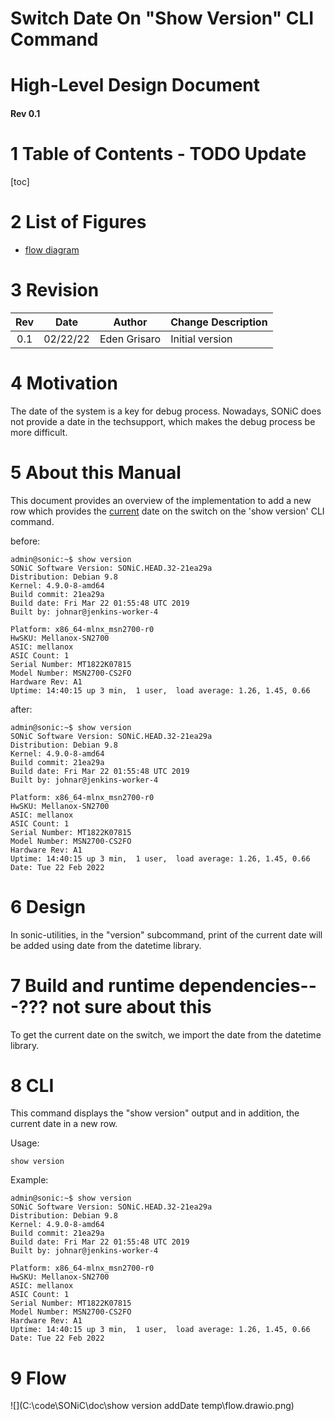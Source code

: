 # Switch Date On "Show Version" CLI Command

# High-Level Design Document



####  Rev 0.1



# 1 Table of Contents - TODO Update

[toc]

# 2 List of Figures
* [flow diagram](#9-Flow)

# 3 Revision
| Rev  |   Date   |    Author    | Change Description |
| :--: | :------: | :----------: | ------------------ |
| 0.1  | 02/22/22 | Eden Grisaro | Initial version    |



# 4 Motivation

The date of the system is a key for debug process. Nowadays, SONiC does not provide a date in the techsupport, which makes the debug process be more difficult. 



# 5 About this Manual

This document provides an overview of the implementation to add a new row which provides the <u>current</u> date on the switch on the 'show version' CLI command.



before:

```
admin@sonic:~$ show version
SONiC Software Version: SONiC.HEAD.32-21ea29a
Distribution: Debian 9.8
Kernel: 4.9.0-8-amd64
Build commit: 21ea29a
Build date: Fri Mar 22 01:55:48 UTC 2019
Built by: johnar@jenkins-worker-4

Platform: x86_64-mlnx_msn2700-r0
HwSKU: Mellanox-SN2700
ASIC: mellanox
ASIC Count: 1
Serial Number: MT1822K07815
Model Number: MSN2700-CS2FO
Hardware Rev: A1
Uptime: 14:40:15 up 3 min,  1 user,  load average: 1.26, 1.45, 0.66
```

after:

```
admin@sonic:~$ show version
SONiC Software Version: SONiC.HEAD.32-21ea29a
Distribution: Debian 9.8
Kernel: 4.9.0-8-amd64
Build commit: 21ea29a
Build date: Fri Mar 22 01:55:48 UTC 2019
Built by: johnar@jenkins-worker-4

Platform: x86_64-mlnx_msn2700-r0
HwSKU: Mellanox-SN2700
ASIC: mellanox
ASIC Count: 1
Serial Number: MT1822K07815
Model Number: MSN2700-CS2FO
Hardware Rev: A1
Uptime: 14:40:15 up 3 min,  1 user,  load average: 1.26, 1.45, 0.66
Date: Tue 22 Feb 2022
```



# 6 Design

In sonic-utilities, in the "version" subcommand, print of the current date will be added using date from the datetime library.



# 7 Build and runtime dependencies---??? not sure about this

To get the current date on the switch, we import the date from the datetime library.



# 8 CLI

This command displays the "show version" output and in addition, the current date in a new row. 

Usage:
```
show version
```
Example:
```
admin@sonic:~$ show version
SONiC Software Version: SONiC.HEAD.32-21ea29a
Distribution: Debian 9.8
Kernel: 4.9.0-8-amd64
Build commit: 21ea29a
Build date: Fri Mar 22 01:55:48 UTC 2019
Built by: johnar@jenkins-worker-4

Platform: x86_64-mlnx_msn2700-r0
HwSKU: Mellanox-SN2700
ASIC: mellanox
ASIC Count: 1
Serial Number: MT1822K07815
Model Number: MSN2700-CS2FO
Hardware Rev: A1
Uptime: 14:40:15 up 3 min,  1 user,  load average: 1.26, 1.45, 0.66
Date: Tue 22 Feb 2022
```

# 9 Flow

![](C:\code\SONiC\doc\show version addDate temp\flow.drawio.png)
